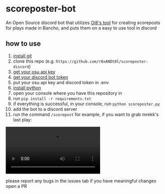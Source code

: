 # scoreposter-bot

An Open Source discord bot that utilizes [Oi8's tool](https://github.com/0i8/scoreposter) for creating scoreposts for plays made in Bancho, and puts them on a easy to use tool in discord

## how to use
1. [install git](https://git-scm.com/)
1. clone this repo (e.g. `https://github.com/r0xANDt0l/scoreposter-discord`)
1. [get your osu api key](https://osu.ppy.sh/p/api)
1. [get your discord bot token](https://discord.com/developers/applications)
1. put your osu api key and discord token in .env
1. [install python](https://www.python.org/downloads/)
1. open your console where you have this repository in
1. run `pip install -r requirements.txt`
1. if everything is successful, in your console, run `python scoreposter.py`
1. add the bot to a discord server
1. run the command `/scorepost`
for example, if you want to grab mrekk's last play:

![example](readme-pics/example.webm)

please report any bugs in the issues tab
if you have meaningful changes open a PR
